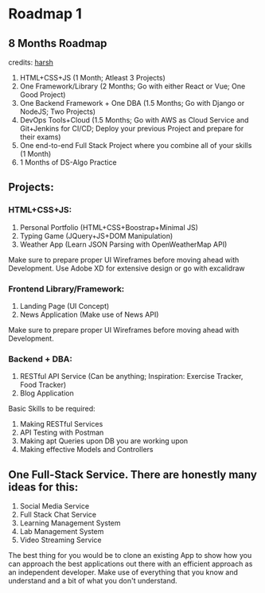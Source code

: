 # Roadmap 1

## 8 Months Roadmap 
credits: [harsh](https://github.com/HarshCasper)

1. HTML+CSS+JS (1 Month; Atleast 3 Projects)
2. One Framework/Library (2 Months; Go with either React or Vue; One Good Project)
3. One Backend Framework + One DBA (1.5 Months; Go with Django or NodeJS; Two Projects)
4. DevOps Tools+Cloud (1.5 Months; Go with AWS as Cloud Service and Git+Jenkins for CI/CD; Deploy your previous Project and prepare for their exams)
5. One end-to-end Full Stack Project where you combine all of your skills (1 Month)
6. 1 Months of DS-Algo Practice

## Projects:

### HTML+CSS+JS:

1. Personal Portfolio (HTML+CSS+Boostrap+Minimal JS)
2. Typing Game (JQuery+JS+DOM Manipulation)
3. Weather App (Learn JSON Parsing with OpenWeatherMap API)

Make sure to prepare proper UI Wireframes before moving ahead with Development. Use Adobe XD for extensive design or go with excalidraw

### Frontend Library/Framework:

1. Landing Page (UI Concept)
2. News Application (Make use of News API)

Make sure to prepare proper UI Wireframes before moving ahead with Development.

### Backend + DBA:

1. RESTful API Service (Can be anything; Inspiration: Exercise Tracker, Food Tracker)
2. Blog Application

Basic Skills to be required:

1. Making RESTful Services
2. API Testing with Postman
3. Making apt Queries upon DB you are working upon
4. Making effective Models and Controllers

## One Full-Stack Service. There are honestly many ideas for this:

1. Social Media Service
2. Full Stack Chat Service
3. Learning Management System
4. Lab Management System
5. Video Streaming Service

The best thing for you would be to clone an existing App to show how you can approach the best applications out there with an efficient approach as an independent developer.
Make use of everything that you know and understand and a bit of what you don't understand.

